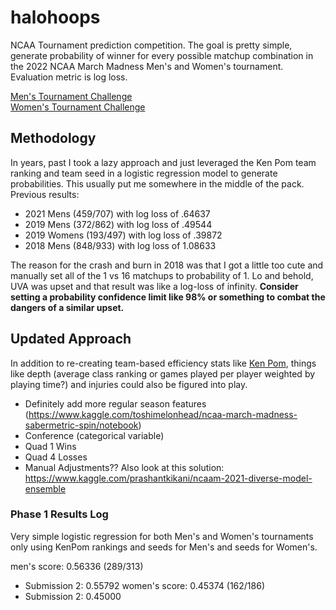 # halohoops
NCAA Tournament prediction competition. The goal is pretty simple, generate probability of winner for every possible matchup combination in the 2022 NCAA March Madness Men's and Women's tournament. Evaluation metric is log loss.

[Men's Tournament Challenge](https://www.kaggle.com/c/mens-march-mania-2022)  
[Women's Tournament Challenge](https://www.kaggle.com/c/womens-march-mania-2022)  

## Methodology
In years, past I took a lazy approach and just leveraged the Ken Pom team ranking and team seed in a logistic regression model to generate probabilities. This usually put me somewhere in the middle of the pack. Previous results:

* 2021 Mens (459/707) with log loss of .64637
* 2019 Mens (372/862) with log loss of .49544
* 2019 Womens (193/497) with log loss of .39872
* 2018 Mens (848/933) with log loss of 1.08633

The reason for the crash and burn in 2018 was that I got a little too cute and manually set all of the 1 vs 16 matchups to probability of 1. Lo and behold, UVA was upset and that result was like a log-loss of infinity. **Consider setting a probability confidence limit like 98% or something to combat the dangers of a similar upset.**  

## Updated Approach  
In addition to re-creating team-based efficiency stats like [Ken Pom](https://kenpom.com/), things like depth (average class ranking or games played per player weighted by playing time?) and injuries could also be figured into play.
  * Definitely add more regular season features (https://www.kaggle.com/toshimelonhead/ncaa-march-madness-sabermetric-spin/notebook)
  * Conference (categorical variable)
  * Quad 1 Wins
  * Quad 4 Losses
  * Manual Adjustments??
Also look at this solution:
https://www.kaggle.com/prashantkikani/ncaam-2021-diverse-model-ensemble

### Phase 1 Results Log
Very simple logistic regression for both Men's and Women's tournaments only using KenPom rankings and seeds for Men's and seeds for Women's.

men's score: 0.56336 (289/313)
  * Submission 2: 0.55792
women's score: 0.45374 (162/186)
  * Submission 2: 0.45000

